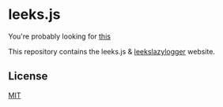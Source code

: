 # leeks.js
You're probably looking for [this](https://github.com/davidjcralph/leeks.js)

This repository contains the leeks.js & [leekslazylogger](https://github.com/eartharoid/leekslazylogger) website.

## License
[MIT](LICENSE)